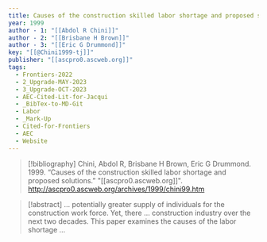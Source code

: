 ```yaml
---
title: Causes of the construction skilled labor shortage and proposed solutions
year: 1999
author - 1: "[[Abdol R Chini]]"
author - 2: "[[Brisbane H Brown]]"
author - 3: "[[Eric G Drummond]]"
key: "[[@Chini1999-tj]]"
publisher: "[[ascpro0.ascweb.org]]"
tags:
  - Frontiers-2022
  - 2_Upgrade-MAY-2023
  - 3_Upgrade-OCT-2023
  - AEC-Cited-Lit-for-Jacqui
  - _BibTex-to-MD-Git
  - Labor
  - _Mark-Up
  - Cited-for-Frontiers
  - AEC
  - Website
---
```


> [!bibliography]
> Chini, Abdol R, Brisbane H Brown, Eric G Drummond. 1999. “Causes of the construction skilled labor shortage and proposed solutions.” "[[ascpro0.ascweb.org]]". http://ascpro0.ascweb.org/archives/1999/chini99.htm

> [!abstract]
> … potentially greater supply of individuals for the construction work force. Yet, there … construction industry over the next two decades. This paper examines the causes of the labor shortage …